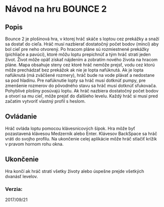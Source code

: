 # Návod na hru BOUNCE 2

## Popis

Bounce 2 je plošinová hra, v ktorej hráč skáče s loptou cez prekážky a snaží sa dostať do cieľa. 
Hráč musí nazbierať dostatočný počet bodov (mincí) aby bol cieľ pre neho otvorený. Po hracom 
pláne sú rozmiestnené prekážky (pichliače a pavúci), ktoré môžu loptu prepichnúť a tým hráč 
stratí jeden život. Život môže opäť získať nájdením a zobratím nového života na hracom pláne. 
Mapa obsahuje steny cez ktoré hráč nemôže prejsť, vodu cez ktorú môže prechádzať bez prekážok 
ak nie je lopta nafúknutá. Ak je lopta nafúknutá (má zväčšené rozmery), hráč bude na vode plávať 
a nedostane sa pod hladinu. Pre nafúknutie lopty sa hráč musí dotknúť pumpy, pre zmenšenie 
rozmerov do pôvodného stavu sa hráč musí dotknúť sfukovača. Pohyblivé plošiny posúvajú loptu. 
Ak hráč nazbiera dostatočný počet bodov a otvorí sa mu cieľ, môže prejsť do ďalšieho levelu.
Každý hráč si musí pred začatím vytvoriť vlastný profil s heslom.

## Ovládanie

Hráč ovláda loptu pomocou klávesnicových šípok. Hra môže byť pozastavená klávesou Medzerník 
alebo Enter. Klávesov BackSpace sa hráč vráti do svojho profilu. Na ukončenie celej aplikácie 
môže hráč stlačiť krížik v pravom hornom rohu okna.

## Ukončenie

Hra končí ak hráč stratí všetky životy alebo úspešne prejde všetkých dvanásť levelov.

### Verzia:
2017/09/21
